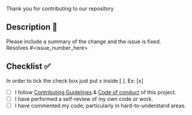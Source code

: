Thank you for contributing to our repository


## Description 📜

Please include a summary of the change and the issue is fixed.<br>
Resolves #<issue_number_here>


## Checklist ✅

In order to tick the check box just put x inside [ ].
Ex: [x]

- [ ] I follow [Contributing Guidelines](https://github.com/vivek80801/studentApp/blob/c3d946ea828898c14e9c232c5ecfeac7bfd2bd6c/CONTRIBUTING.md) & [Code of conduct](https://github.com/vivek80801/studentApp/blob/c3d946ea828898c14e9c232c5ecfeac7bfd2bd6c/CODE_OF_CONDUCT.md) of this project.
- [ ] I have performed a self-review of my own code or work.
- [ ] I have commented my code, particularly in hard-to-understand areas.
